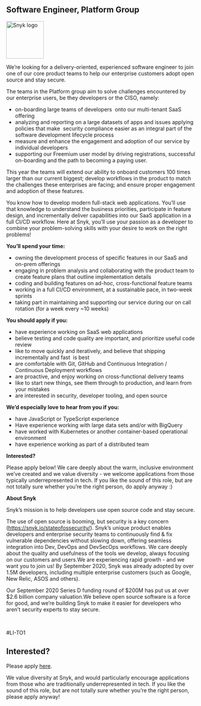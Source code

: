 Software Engineer, Platform Group
---

<img src="https://res.cloudinary.com/snyk/image/upload/v1537345894/press-kit/brand/logo-black.png" width="100" alt="Snyk logo" />

<p><span style="font-weight: 400;">We’re looking for a delivery-oriented, experienced software engineer to join one of our core product teams to help our enterprise customers adopt open source and stay secure.</span></p>
<p><span style="font-weight: 400;">The teams in the Platform group aim to solve challenges encountered by our enterprise users, be they developers or the CISO, namely:</span></p>
<ul>
<li style="font-weight: 400;"><span style="font-weight: 400;">on-boarding large teams of developers&nbsp; onto our multi-tenant SaaS offering</span></li>
<li style="font-weight: 400;"><span style="font-weight: 400;">analyzing and reporting on a large datasets of apps and issues applying policies that make&nbsp; security compliance easier as an integral part of the software development lifecycle process</span></li>
<li style="font-weight: 400;"><span style="font-weight: 400;">measure and enhance the engagement and adoption of our service by individual developers</span></li>
<li style="font-weight: 400;"><span style="font-weight: 400;">supporting our Freemium user model by driving registrations, successful on-boarding and the path to becoming a paying user.</span></li>
</ul>
<p><span style="font-weight: 400;">This year the teams will extend our ability to onboard customers 100 times larger than our current biggest; develop workflows in the product to match the challenges these enterprises are facing; and ensure proper engagement and adoption of these features.</span></p>
<p><span style="font-weight: 400;">You know how to develop modern full-stack web applications. You’ll use that knowledge to understand the business priorities, participate in feature design, and incrementally deliver capabilities into our SaaS application in a full CI/CD workflow. Here at Snyk, you’ll use your passion as a developer to combine your problem-solving skills with your desire to work on the right problems!&nbsp;</span></p>
<p><strong>You’ll spend your time:</strong></p>
<ul>
<li style="font-weight: 400;"><span style="font-weight: 400;">owning the development process of specific features in our SaaS and on-prem offerings</span></li>
<li style="font-weight: 400;"><span style="font-weight: 400;">engaging in problem analysis and collaborating with the product team to create feature plans that outline implementation details</span></li>
<li style="font-weight: 400;"><span style="font-weight: 400;">coding and building features on ad-hoc, cross-functional feature teams&nbsp;</span></li>
<li style="font-weight: 400;"><span style="font-weight: 400;">working in a full CI/CD environment, at a sustainable pace, in two-week sprints&nbsp;</span></li>
<li style="font-weight: 400;"><span style="font-weight: 400;">taking part in maintaining and supporting our service during our on call rotation (for a week every ~10 weeks)</span></li>
</ul>
<p><strong>You should apply if you:</strong></p>
<ul>
<li style="font-weight: 400;"><span style="font-weight: 400;">have experience working on SaaS web applications</span></li>
<li style="font-weight: 400;"><span style="font-weight: 400;">believe testing and code quality are important, and prioritize useful code review</span></li>
<li style="font-weight: 400;"><span style="font-weight: 400;">like to move quickly and iteratively, and believe that shipping incrementally and fast&nbsp; is best</span></li>
<li style="font-weight: 400;"><span style="font-weight: 400;">are comfortable with Git, GitHub and Continuous Integration / Continuous Deployment workflows</span></li>
<li style="font-weight: 400;"><span style="font-weight: 400;">are proactive, and enjoy working on cross-functional delivery teams</span></li>
<li style="font-weight: 400;"><span style="font-weight: 400;">like to start new things, see them through to production, and learn from your mistakes</span></li>
<li style="font-weight: 400;"><span style="font-weight: 400;">are interested in security, developer tooling, and open source</span></li>
</ul>
<p><strong>We’d especially love to hear from you if you:</strong></p>
<ul>
<li style="font-weight: 400;"><span style="font-weight: 400;">have JavaScript or TypeScript experience</span></li>
<li style="font-weight: 400;"><span style="font-weight: 400;">Have experience working with large data sets and/or with BigQuery&nbsp;</span></li>
<li style="font-weight: 400;"><span style="font-weight: 400;">have worked with Kubernetes or another container-based operational environment</span></li>
<li style="font-weight: 400;"><span style="font-weight: 400;">have experience working as part of a distributed team</span></li>
</ul>
<p><strong>Interested?</strong></p>
<p><span style="font-weight: 400;">Please apply below! We care deeply about the warm, inclusive environment we’ve created and we value diversity - we welcome applications from those typically underrepresented in tech. If you like the sound of this role, but are not totally sure whether you’re the right person, do apply anyway :)</span></p>
<p><strong>About Snyk</strong></p>
<p>Snyk’s mission is to help developers use open source code and stay secure.</p>
<p>The use of open source is booming, but security is a key concern (<a class="c-link" href="https://snyk.io/stateofossecurity/" target="_blank" data-stringify-link="https://snyk.io/stateofossecurity/" data-sk="tooltip_parent">https://snyk.io/stateofossecurity/</a>). Snyk’s unique product enables developers and enterprise security teams to continuously find &amp; fix vulnerable dependencies without slowing down, offering seamless integration into Dev, DevOps and DevSecOps workflows. We care deeply about the quality and usefulness of the tools we develop, always focusing on our customers and users.We are experiencing rapid growth - and we want you to join us! By September 2020, Snyk was already adopted by over 1.5M developers, including multiple enterprise customers (such as Google, New Relic, ASOS and others).</p>
<p>Our September 2020 Series D funding round of $200M has put us at over $2.6 billion company valuation.We believe open source software is a force for good, and we’re building Snyk to make it easier for developers who aren’t security experts to stay secure.</p>
<p>&nbsp;</p>
<p><span style="font-weight: 400;">#LI-TO1</span></p>

Interested?
---

Please apply [here](https://boards.greenhouse.io/snyk/jobs/4648657002#app).

We value diversity at Snyk, and would particularly encourage applications from those who are traditionally underrepresented in tech.
If you like the sound of this role, but are not totally sure whether you’re the right person, please apply anyway!
